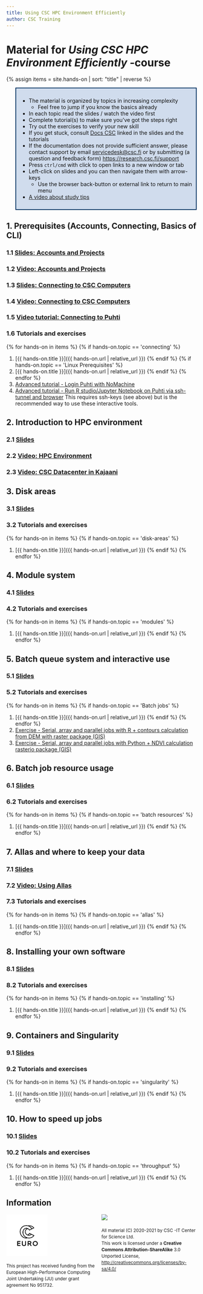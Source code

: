 ```yaml
---
title: Using CSC HPC Environment Efficiently
author: CSC Training
---
```


# Material for _Using CSC HPC Environment Efficiently_ -course

{% assign items = site.hands-on |  sort: "title" | reverse %}

<blockquote style="color: #0f0f0f; border: 2px solid #002f5f; padding: 10px; background-color: #d0dced;">
<ul>
<li>The material is organized by topics in increasing complexity<ul>
<li>Feel free to jump if you know the basics already</li>
</ul>
</li>
<li>In each topic read the slides / watch the video first</li>
<li>Complete tutorial(s) to make sure you’ve got the steps right</li>
<li>Try out the exercises to verify your new skill</li>
<li>If you get stuck, consult <a href="https://docs.csc.fi">Docs CSC</a> linked in the slides and the tutorials</li>
<li>If the documentation does not provide sufficient answer, please contact support by email <a href="mailto:servicedesk@csc.fi">servicedesk@csc.fi</a> or by submitting (a question and feedback form) <a href="https://research.csc.fi/support">https://research.csc.fi/support</a></li>
<li>Press <code>ctrl/cmd</code> with click to open links to a new window or tab</li>
<li>Left-click on slides and you can then navigate them with arrow-keys<ul>
<li>Use the browser back-button or external link to return to main menu</li>
</ul>
</li>
<li><a href="https://video.csc.fi/media/t/0_d7trmsru">A video about study tips</a></li>
</ul>
</blockquote>

## 1. Prerequisites (Accounts, Connecting, Basics of CLI)
### 1.1 [Slides: Accounts and Projects](https://a3s.fi/CSC_training/00_account_and_project.html)
### 1.2 [Video: Accounts and Projects](https://video.csc.fi/media/t/0_j5ezfw80)
### 1.3 [Slides: Connecting to CSC Computers](https://a3s.fi/CSC_training/01_logging_in.html)
### 1.4 [Video: Connecting to CSC Computers](https://video.csc.fi/media/t/0_8fdqjuf9)
### 1.5 [Video tutorial: Connecting to Puhti](https://video.csc.fi/media/t/0_d0i4dk2j)
### 1.6 Tutorials and exercises
{% for hands-on in items %}
{% if hands-on.topic == 'connecting' %}
1. [{{ hands-on.title }}]({{ hands-on.url | relative_url }})
{% endif %}
{% if hands-on.topic == 'Linux Prerequisites' %}
1. [{{ hands-on.title }}]({{ hands-on.url | relative_url }})
{% endif %}
{% endfor %}
1. [Advanced tutorial - Login Puhti with NoMachine](https://docs.csc.fi/support/tutorials/nomachine-usage/)
2. [Advanced tutorial - Run R studio/Jupyter Notebook on Puhti via ssh-tunnel and browser](https://docs.csc.fi/support/tutorials/rstudio-or-jupyter-notebooks/) This requires ssh-keys (see above) but is the recommended way to use these interactive tools.

## 2. Introduction to HPC environment
### 2.1 [Slides](https://a3s.fi/CSC_training/02_environment.html)
### 2.2 [Video: HPC Environment](https://video.csc.fi/media/t/0_u1tvtzga)
### 2.3 [Video: CSC Datacenter in Kajaani](https://www.youtube.com/watch?v=HeqN0h391wg)

## 3. Disk areas
### 3.1 [Slides](https://a3s.fi/CSC_training/03_disk_areas.html)
### 3.2 Tutorials and exercises
{% for hands-on in items %}
{% if hands-on.topic == 'disk-areas' %}
1. [{{ hands-on.title }}]({{ hands-on.url | relative_url }})
{% endif %}
{% endfor %}

## 4. Module system
### 4.1 [Slides](https://a3s.fi/CSC_training/04_modules.html)
### 4.2 Tutorials and exercises
{% for hands-on in items %}
{% if hands-on.topic == 'modules' %}
1. [{{ hands-on.title }}]({{ hands-on.url | relative_url }})
{% endif %}
{% endfor %}

## 5. Batch queue system and interactive use
### 5.1 [Slides](https://a3s.fi/CSC_training/05_batch_jobs.html)
### 5.2 Tutorials and exercises
{% for hands-on in items %}
{% if hands-on.topic == 'Batch jobs' %}
1. [{{ hands-on.title }}]({{ hands-on.url | relative_url }})
{% endif %}
{% endfor %}
1. [Exercise - Serial, array and parallel jobs with R + contours calculation from DEM with raster package (GIS) ](https://github.com/csc-training/geocomputing/tree/master/R/puhti)
1. [Exercise - Serial, array and parallel jobs with Python + NDVI calculation rasterio package (GIS) ](https://github.com/csc-training/geocomputing/tree/master/python/puhti)

## 6. Batch job resource usage
### 6.1 [Slides](https://a3s.fi/CSC_training/06_understanding_usage.html)
### 6.2 Tutorials and exercises
{% for hands-on in items %}
{% if hands-on.topic == 'batch resources' %}
1. [{{ hands-on.title }}]({{ hands-on.url | relative_url }})
{% endif %}
{% endfor %}

## 7. Allas and where to keep your data
### 7.1 [Slides](https://a3s.fi/CSC_training/07_allas.html)
### 7.2 [Video: Using Allas](https://video.csc.fi/media/t/0_q04hc35j)
### 7.3 Tutorials and exercises
{% for hands-on in items %}
{% if hands-on.topic == 'allas' %}
1. [{{ hands-on.title }}]({{ hands-on.url | relative_url }})
{% endif %}
{% endfor %}

## 8. Installing your own software
### 8.1 [Slides](https://a3s.fi/CSC_training/08_installing.html)
### 8.2 Tutorials and exercises
{% for hands-on in items %}
{% if hands-on.topic == 'installing' %}
1. [{{ hands-on.title }}]({{ hands-on.url | relative_url }})
{% endif %}
{% endfor %}

## 9. Containers and Singularity
### 9.1 [Slides](https://a3s.fi/CSC_training/09_singularity.html)
### 9.2 Tutorials and exercises
{% for hands-on in items %}
{% if hands-on.topic == 'singularity' %}
1. [{{ hands-on.title }}]({{ hands-on.url | relative_url }})
{% endif %}
{% endfor %}

## 10. How to speed up jobs
### 10.1 [Slides](https://a3s.fi/CSC_training/10_speed_up_jobs.html)
### 10.2 Tutorials and exercises
{% for hands-on in items %}
{% if hands-on.topic == 'throughput' %}
1. [{{ hands-on.title }}]({{ hands-on.url | relative_url }})
{% endif %}
{% endfor %}

## Information
<p></p>

<p>
  <div style="float: left; width: 50%;">
   <img src="./slides/img/EuroCC_Logo_invert.png" width=110 align=middle/>
   <p><small>
     This project has received funding from the European High-Performance Computing Joint Undertaking (JU) under grant agreement No 951732.
      </small>
    </p>
  </div>
  <div style="float: right; width: 50%;">
    <img src="https://mirrors.creativecommons.org/presskit/buttons/88x31/png/by-sa.png" width=180>
    <p><small>
  All material (C) 2020-2021 by CSC -IT Center for Science Ltd.  <br />
  This work is licensed under a <strong>Creative Commons Attribution-ShareAlike</strong> 3.0 <br />
  Unported License, <a href="http://creativecommons.org/licenses/by-sa/4.0/">http://creativecommons.org/licenses/by-sa/4.0/</a>
      </small>
    </p>
  </div>
</p>
<p>&nbsp;</p>
   

